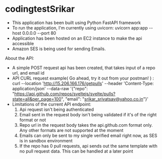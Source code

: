 # codingtestSrikar

- This application has been built using Python FastAPI framework
- To run the application, I'm currently using uvicorn: uvicorn app:app --host 0.0.0.0 --port 80
- Application has been hosted on an EC2 instance to make the api accessible
- Amazon SES is being used for sending Emails.

About the API: 
- A simple POST request api has been created, that takes input of a repo url, and email id
- API CURL request example( Go ahead, try it out from your postman! ) : 
    curl --location 'http://15.206.166.176/getpulls' --header 'Content-Type: application/json' --data-raw '{"repo": "https://api.github.com/repos/sveltejs/svelte/pulls?state=all&per_page=100", "email": "srikar_srivatsav@yahoo.co.in"}'
- Limitations of the current API endpoint: 
    1. Api request isn't being authenticated
    2. Email sent in the request body isn't being validated if it's of the right format or not
    3. Repo url in the request body takes the api.github.com format only. Any other formats are not supported at the moment
    4. Emails can only be sent to my single verified email right now, as SES is in sandbox environment
    5. If the repo has 0 pull requests, api sends out the same template with no pull request data. This can be handled at a later point

